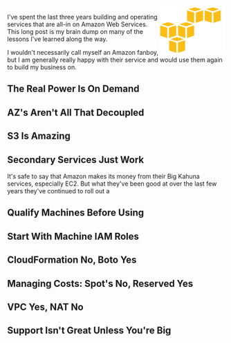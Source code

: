 <!-- 
.. title: Lessons from Three Years Living in AWS
.. slug: aws
.. link: 
.. description: 
.. tags: Tech,draft
.. date: 2015/04/06 20:07
-->

<img style="float:right" class="postimage" src="/f/aws.png" alt="AWS" width=30%>

I've spent the last three years building and operating services that are all-in on Amazon Web Services. This long post is my brain dump on many of the lessons I've learned along the way. 

I wouldn't necessarily call myself an Amazon fanboy, but I am generally really happy with their service and would use them again to build my business on. 

## The Real Power Is On Demand

## AZ's Aren't All That Decoupled

## S3 Is Amazing

## Secondary Services Just Work

It's safe to say that Amazon makes its money from their Big Kahuna services, especially EC2. But what they've been good at over the last few years they've continued to roll out a 

## Qualify Machines Before Using

## Start With Machine IAM Roles

## CloudFormation No, Boto Yes

## Managing Costs: Spot's No, Reserved Yes

## VPC Yes, NAT No

## Support Isn't Great Unless You're Big

